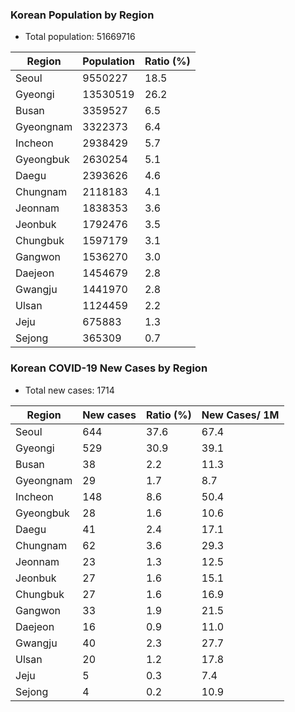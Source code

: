 
### Korean Population by Region
* Total population: 51669716

| Region | Population | Ratio (%) |
| ------ | ---------- | --------- |
| Seoul | 9550227 | 18.5 |
| Gyeongi | 13530519 | 26.2 |
| Busan | 3359527 | 6.5 |
| Gyeongnam | 3322373 | 6.4 |
| Incheon | 2938429 | 5.7 |
| Gyeongbuk | 2630254 | 5.1 |
| Daegu | 2393626 | 4.6 |
| Chungnam | 2118183 | 4.1 |
| Jeonnam | 1838353 | 3.6 |
| Jeonbuk | 1792476 | 3.5 |
| Chungbuk | 1597179 | 3.1 |
| Gangwon | 1536270 | 3.0 |
| Daejeon | 1454679 | 2.8 |
| Gwangju | 1441970 | 2.8 |
| Ulsan | 1124459 | 2.2 |
| Jeju | 675883 | 1.3 |
| Sejong | 365309 | 0.7 |

### Korean COVID-19 New Cases by Region
* Total new cases: 1714

| Region | New cases | Ratio (%) | New Cases/ 1M |
| ------ | --------- | --------- | ------------- |
| Seoul | 644 | 37.6 | 67.4 |
| Gyeongi | 529 | 30.9 | 39.1 |
| Busan | 38 | 2.2 | 11.3 |
| Gyeongnam | 29 | 1.7 | 8.7 |
| Incheon | 148 | 8.6 | 50.4 |
| Gyeongbuk | 28 | 1.6 | 10.6 |
| Daegu | 41 | 2.4 | 17.1 |
| Chungnam | 62 | 3.6 | 29.3 |
| Jeonnam | 23 | 1.3 | 12.5 |
| Jeonbuk | 27 | 1.6 | 15.1 |
| Chungbuk | 27 | 1.6 | 16.9 |
| Gangwon | 33 | 1.9 | 21.5 |
| Daejeon | 16 | 0.9 | 11.0 |
| Gwangju | 40 | 2.3 | 27.7 |
| Ulsan | 20 | 1.2 | 17.8 |
| Jeju | 5 | 0.3 | 7.4 |
| Sejong | 4 | 0.2 | 10.9 |
